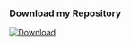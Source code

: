 
### Download my Repository

[ ![Download](https://dl.dropboxusercontent.com/u/4689286/download-button.png) ](https://dl.dropboxusercontent.com/u/4689286/repository.im85288-1.0.0.zip)
